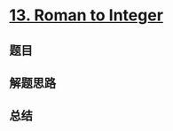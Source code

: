 # [13. Roman to Integer](https://leetcode.com/problems/roman-to-integer/)

## 题目


## 解题思路


## 总结


